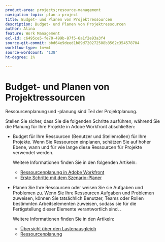 ```yaml
---
product-area: projects;resource-management
navigation-topic: plan-a-project
title: Budget- und Planen von Projektressourcen
description: Budget- und Planen von Projektressourcen
author: Alina
feature: Work Management
exl-id: c6495ce5-fe70-499b-87f5-6a1f2e93a3f4
source-git-commit: bbd64e9deed1b89d720272508b3562c354578704
workflow-type: tm+mt
source-wordcount: '138'
ht-degree: 1%

---
```


# Budget- und Planen von Projektressourcen

<!--
<p data-mc-conditions="QuicksilverOrClassic.Draft mode">(NOTE: this article is only valuable for searching. All the information resides in other articles.)</p>
-->

Ressourcenplanung und -planung sind Teil der Projektplanung.

Stellen Sie sicher, dass Sie die folgenden Schritte ausführen, während Sie die Planung für Ihre Projekte in Adobe Workfront abschließen:

* Budget für Ihre Ressourcen (Benutzer und Stellenrollen) für Ihre Projekte. Wenn Sie Ressourcen einplanen, schätzen Sie auf hoher Ebene, wann und für wie lange diese Ressourcen für Projekte verwendet werden.

   Weitere Informationen finden Sie in den folgenden Artikeln:

   * [Ressourcenplanung in Adobe Workfront](../../../resource-mgmt/resource-planning/resource-planning-overview.md)
   * [Erste Schritte mit dem Szenario-Planer](../../../scenario-planner/get-started-with-scenario-planning.md)

* Planen Sie Ihre Ressourcen oder weisen Sie sie Aufgaben und Problemen zu. Wenn Sie Ihre Ressourcen Aufgaben und Problemen zuweisen, können Sie tatsächlich Benutzer, Teams oder Rollen bestimmten Arbeitselementen zuweisen, sodass sie für die Fertigstellung dieser Elemente verantwortlich sind. .

   Weitere Informationen finden Sie in den Artikeln:

   * [Übersicht über den Lastenausgleich](../../../resource-mgmt/workload-balancer/overview-workload-balancer.md)
   * [Ressourcenplanung](../../../resource-mgmt/resource-scheduling/resource-scheduling-overview.md)
